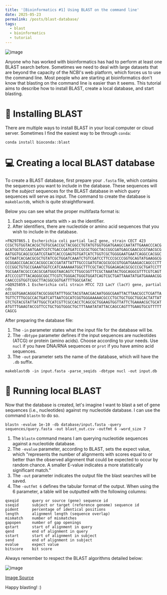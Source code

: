 ```yaml
---
title: '[Bioinformatics #1] Using BLAST on the command line'
date: 2025-05-23
permalink: /posts/blast-database/
tags:
  - blast
  - bioinformatics
  - tutorial
---
```


![image](https://github.com/user-attachments/assets/dfc2898b-1df8-4ccf-a7ab-ef8823cd39b8)


Anyone who has worked with bioinformatics has had to perform at least one BLAST search before. Sometimes we need to deal with large datasets that are beyond the capacity of the NCBI's web platform, which forces us to use the command line. Most people who are starting at bioinformatics don't know that blasting on the command line is easier than it seems. This tutorial aims to describe how to install BLAST, create a local database, and start blasting.

:wrench: Installing BLAST
======

There are multiple ways to install BLAST in your local computer or cloud server. Sometimes I find the easiest way to be through ``conda``:

```
conda install bioconda::blast
```


:computer: Creating a local BLAST database
======

To create a BLAST database, first prepare your ```.fasta``` file, which contains the sequences you want to include in the database. These sequences will be the _subject_ sequences for the BLAST database in which _query_ sequences will serve as input. The command to create the database is ```makeblastdb```, which is quite straightforward. 

Below you can see what the proper multifasta format is:

1. Each sequence starts with ```>``` as the identifier.
2. After identifiers, there are nucleotide or amino acid sequences that you wish to include in the database. 

```
>FN297865.1 Escherichia coli partial lacZ gene, strain CECT 423
CCGCTGTGGTACACGCTGTGCGACCGCTACGGCCTGTATGTGGTGGATGAAGCCAATATTGAAACCCACG
GCATGGTGCCAATGAATCGTCTGACCGATGATCCGCGCTGGCTACCGGCGATGAGCGAACGCGTAACGCG
AATGGTGCAGCGCGATCGTAATCACCCGAGTGTGATCATCTGGTCGCTGGGGAATGAATCAGGCCACGGC
GCTAATCACGACGCGCTGTATCGCTGGATCAAATCTGTCGATCCTTCCCGCCCGGTGCAGTATGAAGGCG
GCGGAGCCGACACCACGGCCACCGATATTATTTGCCCGATGTACGCGCGCGTGGATGAAGACCAGCCCTT
CCCGGCTGTGCCGAAATGGTCCATCAAAAAATGGCTTTCGCTACCTGGAGAGACGCGCCCGCTGATCCTT
TGCGAATACGCCCACGCGATGGGTAACAGTCTTGGCGGTTTCGCTAAATACTGGCAGGCGTTTCGTCAGT
ATCCCCGTTTACAGGGCGGCTTCGTCTGGGACTGGGTGGATCAGTCGCTGATTAAATATGATGAAAACGG
CAACCCGTGGTCGGCTTACGGCGGTGATTTTGGCGATAC
>GQ925859.1 Escherichia coli strain MTCC 723 LacY (lacY) gene, partial cds
ACCGGTGAACAGGGTACGCGGGTATTTGGCTACGTAACGACAATGGGCGAATTACTTAACGCCTCGATTA
TGTTCTTTGCGCCACTGATCATTAATCGCATCGGTGGGAAAAACGCCCTGCTGCTGGCTGGCACTATTAT
GTCTGTACGTATTATTGGCTCATCGTTCGCCACCTCAGCGCTGGAAGTGGTTATTCTGAAAACGCTGCAT
ATGTTTGAAGTACCGTTCCTGCTGGTGGGCTGCTTTAAATATATTACCAGCCAGTTTGAAGTGCGTTTTT
CAGCG
```

After preparing the database file:

1. The ``-in``  parameter states what the input file for the database will be.
2. The ``-dbtype`` parameter defines if the input sequences are nucleotides (ATCG) or protein (amino acids). Choose according to your needs. Use ``nucl`` if you have DNA/RNA sequences or ``prot`` if you have amino acid sequences.
3. The ``-out`` parameter sets the name of the database, which will have the ``.db`` suffix. 

```
makeblastdb -in input.fasta -parse_seqids -dbtype nucl -out input.db
```

:running: Running local BLAST
======

Now that the database is created, let's imagine I want to blast a set of gene sequences (i.e., nucleotides) against my nucleotide database. I can use the command ```blastn``` to do so. 


```
blastn -evalue 1e-10 -db database/input.fasta -query sequences/query.fasta -out blast_out.csv -outfmt 6 -word_size 7
```

1. The ```blastn``` command means I am querying nucleotide sequences against a nucleotide database.
2. The ```-evalue``` parameter, according to BLAST, sets the expect value, which "represents the number of alignments with scores equal to or better than the observed alignment that could be expected to occur by random chance. A smaller E-value indicates a more statistically significant match."
3. The ```-out``` parameter indicates the output file the blast searches will be saved.
4. The ```-outfmt 6``` defines the tabular format of the output. When using the 6 parameter, a table will be outputted with the following columns:


```
qseqid      query or source (gene) sequence id
sseqid      subject or target (reference genome) sequence id
pident      percentage of identical positions
length      alignment length (sequence overlap)
mismatch    number of mismatches
gapopen     number of gap openings
qstart      start of alignment in query
qend        end of alignment in query
sstart      start of alignment in subject
send        end of alignment in subject
evalue      expect value
bitscore    bit score
```

Always remember to respect the BLAST algorithms detailed below:

![image](https://github.com/user-attachments/assets/7861668f-9db0-4f24-8bb6-22e97cff6505)

[Image Source](http://bch709.plantgenomicslab.org/BLAST/index.html)

Happy blasting! :)
